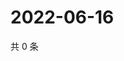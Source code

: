 # 2022-06-16

共 0 条

<!-- BEGIN WEIBO -->
<!-- 最后更新时间 Thu Jun 16 2022 04:01:27 GMT+0800 (China Standard Time) -->

<!-- END WEIBO -->
